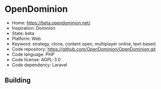 # OpenDominion

- Home: https://beta.opendominion.net/
- Inspiration: Dominion
- State: beta
- Platform: Web
- Keyword: strategy, clone, content open, multiplayer online, text-based
- Code repository: https://github.com/OpenDominion/OpenDominion.git
- Code language: PHP
- Code license: AGPL-3.0
- Code dependency: Laravel

## Building
